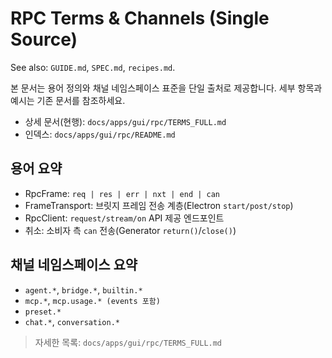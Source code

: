 # RPC Terms & Channels (Single Source)

See also: `GUIDE.md`, `SPEC.md`, `recipes.md`.

본 문서는 용어 정의와 채널 네임스페이스 표준을 단일 출처로 제공합니다. 세부 항목과 예시는 기존 문서를 참조하세요.

- 상세 문서(현행): `docs/apps/gui/rpc/TERMS_FULL.md`
- 인덱스: `docs/apps/gui/rpc/README.md`

## 용어 요약

- RpcFrame: `req | res | err | nxt | end | can`
- FrameTransport: 브릿지 프레임 전송 계층(Electron `start/post/stop`)
- RpcClient: `request/stream/on` API 제공 엔드포인트
- 취소: 소비자 측 `can` 전송(Generator `return()`/`close()`)

## 채널 네임스페이스 요약

- `agent.*`, `bridge.*`, `builtin.*`
- `mcp.*`, `mcp.usage.* (events 포함)`
- `preset.*`
- `chat.*`, `conversation.*`

> 자세한 목록: `docs/apps/gui/rpc/TERMS_FULL.md`
